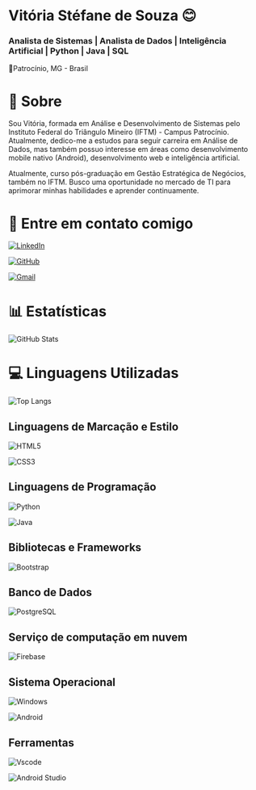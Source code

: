 
# Vitória Stéfane de Souza 😊
### Analista de Sistemas | Analista de Dados | Inteligência Artificial | Python | Java | SQL 
📌Patrocínio, MG - Brasil

# 🎯 Sobre
Sou Vitória, formada em Análise e Desenvolvimento de Sistemas pelo Instituto Federal do Triângulo Mineiro (IFTM) - Campus Patrocínio. Atualmente, dedico-me a estudos para seguir carreira em Análise de Dados, mas também possuo interesse em áreas como desenvolvimento mobile nativo (Android), desenvolvimento web e inteligência artificial. 

Atualmente, curso pós-graduação em Gestão Estratégica de Negócios, também no IFTM. Busco uma oportunidade no mercado de TI para aprimorar minhas habilidades e aprender continuamente.

# 📲 Entre em contato comigo  
[![LinkedIn](https://img.shields.io/badge/LinkedIn-0077B5?style=for-the-badge&logo=linkedin&logoColor=white)](https://www.linkedin.com/in/vit%C3%B3ria-st%C3%A9fane-de-souza-1b100a1a0/) 

[![GitHub](https://img.shields.io/badge/GitHub-100000?style=for-the-badge&logo=github&logoColor=white)](https://github.com/vi-dsouza)

[![Gmail](https://img.shields.io/badge/Gmail-333333?style=for-the-badge&logo=gmail&logoColor=red)](mailto:vitoriasteffane5@gmail.com)
 
# 📊 Estatísticas

![GitHub Stats](https://github-readme-stats.vercel.app/api?username=vi-dsouza&theme=transparent&bg_color=000&border_color=30A3DC&show_icons=true&icon_color=30A3DC&title_color=E94D5F&text_color=FFF)

# 💻 Linguagens Utilizadas

![Top Langs](https://github-readme-stats-git-masterrstaa-rickstaa.vercel.app/api/top-langs/?username=vi-dsouza&bg_color=000&border_color=30A3DC&title_color=E94D5F&text_color=FFF) 

## Linguagens de Marcação e Estilo

![HTML5](https://img.shields.io/badge/HTML5-E34F26?style=for-the-badge&logo=html5&logoColor=white)

![CSS3](https://img.shields.io/badge/CSS3-1572B6?style=for-the-badge&logo=css3&logoColor=white)

## Linguagens de Programação

![Python](https://img.shields.io/badge/python-3670A0?style=for-the-badge&logo=python&logoColor=ffdd54)

![Java](https://img.shields.io/badge/java-%23ED8B00.svg?style=for-the-badge&logo=openjdk&logoColor=white)


## Bibliotecas e Frameworks
![Bootstrap](https://img.shields.io/badge/-boostrap-0D1117?style=for-the-badge&logo=bootstrap&labelColor=0D1117)

## Banco de Dados
![PostgreSQL](https://img.shields.io/badge/PostgreSQL-000?style=for-the-badge&logo=postgresql)

## Serviço de computação em nuvem
![Firebase](https://img.shields.io/badge/FIREBASE-000?style=for-the-badge&logo=firebase&logoColor=ffca28)

## Sistema Operacional
![Windows](https://img.shields.io/badge/Windows-000?style=for-the-badge&logo=windows&logoColor=2CA5E0)

![Android](https://img.shields.io/badge/Android-3DDC84?style=for-the-badge&logo=android&logoColor=white)

## Ferramentas
![Vscode](https://img.shields.io/badge/Vscode-007ACC?style=for-the-badge&logo=visual-studio-code&logoColor=white)

![Android Studio](https://img.shields.io/badge/Android_Studio-6DA55F?style=for-the-badge&logo=android&logoColor=white)

